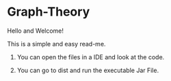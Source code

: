 # Graph-Theory
Hello and Welcome! 

This is a simple and easy read-me. 

1) You can open the files in a IDE and look at the code. 

2) You can go to dist and run the executable Jar File. 
